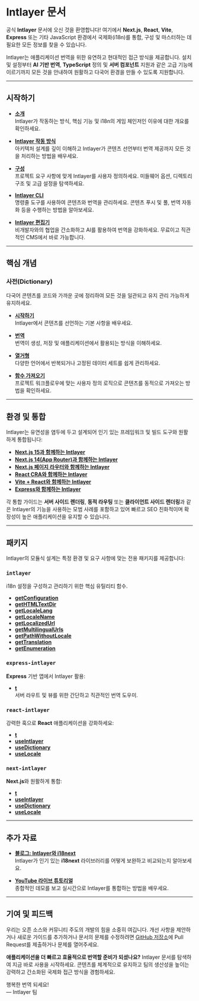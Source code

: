 # Intlayer 문서

공식 **Intlayer** 문서에 오신 것을 환영합니다! 여기에서 **Next.js**, **React**, **Vite**, **Express** 또는 기타 JavaScript 환경에서 국제화(i18n)를 통합, 구성 및 마스터하는 데 필요한 모든 정보를 찾을 수 있습니다.

Intlayer는 애플리케이션 번역을 위한 유연하고 현대적인 접근 방식을 제공합니다. 설치 및 설정부터 **AI 기반 번역**, **TypeScript** 정의 및 **서버 컴포넌트** 지원과 같은 고급 기능에 이르기까지 모든 것을 안내하여 원활하고 다국어 환경을 만들 수 있도록 지원합니다.

---

## 시작하기

- **[소개](https://github.com/aymericzip/intlayer/blob/main/docs/ko/introduction.md)**  
  Intlayer가 작동하는 방식, 핵심 기능 및 i18n의 게임 체인저인 이유에 대한 개요를 확인하세요.

- **[Intlayer 작동 방식](https://github.com/aymericzip/intlayer/blob/main/docs/ko/how_works_intlayer.md)**  
  아키텍처 설계를 깊이 이해하고 Intlayer가 콘텐츠 선언부터 번역 제공까지 모든 것을 처리하는 방법을 배우세요.

- **[구성](https://github.com/aymericzip/intlayer/blob/main/docs/ko/configuration.md)**  
  프로젝트 요구 사항에 맞게 Intlayer를 사용자 정의하세요. 미들웨어 옵션, 디렉토리 구조 및 고급 설정을 탐색하세요.

- **[Intlayer CLI](https://github.com/aymericzip/intlayer/blob/main/docs/ko/intlayer_cli.md)**  
  명령줄 도구를 사용하여 콘텐츠와 번역을 관리하세요. 콘텐츠 푸시 및 풀, 번역 자동화 등을 수행하는 방법을 알아보세요.

- **[Intlayer 편집기](https://github.com/aymericzip/intlayer/blob/main/docs/ko/intlayer_visual_editor.md)**  
  비개발자와의 협업을 간소화하고 AI를 활용하여 번역을 강화하세요. 무료이고 직관적인 CMS에서 바로 가능합니다.

---

## 핵심 개념

### 사전(Dictionary)

다국어 콘텐츠를 코드와 가까운 곳에 정리하여 모든 것을 일관되고 유지 관리 가능하게 유지하세요.

- **[시작하기](https://github.com/aymericzip/intlayer/blob/main/docs/ko/dictionary/get_started.md)**  
  Intlayer에서 콘텐츠를 선언하는 기본 사항을 배우세요.

- **[번역](https://github.com/aymericzip/intlayer/blob/main/docs/ko/dictionary/translation.md)**  
  번역이 생성, 저장 및 애플리케이션에서 활용되는 방식을 이해하세요.

- **[열거형](https://github.com/aymericzip/intlayer/blob/main/docs/ko/dictionary/enumeration.md)**  
  다양한 언어에서 반복되거나 고정된 데이터 세트를 쉽게 관리하세요.

- **[함수 가져오기](https://github.com/aymericzip/intlayer/blob/main/docs/ko/dictionary/function_fetching.md)**  
  프로젝트 워크플로우에 맞는 사용자 정의 로직으로 콘텐츠를 동적으로 가져오는 방법을 확인하세요.

---

## 환경 및 통합

Intlayer는 유연성을 염두에 두고 설계되어 인기 있는 프레임워크 및 빌드 도구와 원활하게 통합됩니다:

- **[Next.js 15과 함께하는 Intlayer](https://github.com/aymericzip/intlayer/blob/main/docs/ko/intlayer_with_nextjs_15.md)**
- **[Next.js 14(App Router)과 함께하는 Intlayer](https://github.com/aymericzip/intlayer/blob/main/docs/ko/intlayer_with_nextjs_14.md)**
- **[Next.js 페이지 라우터와 함께하는 Intlayer](https://github.com/aymericzip/intlayer/blob/main/docs/ko/intlayer_with_nextjs_page_router.md)**
- **[React CRA와 함께하는 Intlayer](https://github.com/aymericzip/intlayer/blob/main/docs/ko/intlayer_with_create_react_app.md)**
- **[Vite + React와 함께하는 Intlayer](https://github.com/aymericzip/intlayer/blob/main/docs/ko/intlayer_with_vite+react.md)**
- **[Express와 함께하는 Intlayer](https://github.com/aymericzip/intlayer/blob/main/docs/ko/intlayer_with_express.md)**

각 통합 가이드는 **서버 사이드 렌더링**, **동적 라우팅** 또는 **클라이언트 사이드 렌더링**과 같은 Intlayer의 기능을 사용하는 모범 사례를 포함하고 있어 빠르고 SEO 친화적이며 확장성이 높은 애플리케이션을 유지할 수 있습니다.

---

## 패키지

Intlayer의 모듈식 설계는 특정 환경 및 요구 사항에 맞는 전용 패키지를 제공합니다:

### `intlayer`

i18n 설정을 구성하고 관리하기 위한 핵심 유틸리티 함수.

- **[getConfiguration](https://github.com/aymericzip/intlayer/blob/main/docs/ko/packages/intlayer/getConfiguration.md)**
- **[getHTMLTextDir](https://github.com/aymericzip/intlayer/blob/main/docs/ko/packages/intlayer/getHTMLTextDir.md)**
- **[getLocaleLang](https://github.com/aymericzip/intlayer/blob/main/docs/ko/packages/intlayer/getLocaleLang.md)**
- **[getLocaleName](https://github.com/aymericzip/intlayer/blob/main/docs/ko/packages/intlayer/getLocaleName.md)**
- **[getLocalizedUrl](https://github.com/aymericzip/intlayer/blob/main/docs/ko/packages/intlayer/getLocalizedUrl.md)**
- **[getMultilingualUrls](https://github.com/aymericzip/intlayer/blob/main/docs/ko/packages/intlayer/getMultilingualUrls.md)**
- **[getPathWithoutLocale](https://github.com/aymericzip/intlayer/blob/main/docs/ko/packages/intlayer/getPathWithoutLocale.md)**
- **[getTranslation](https://github.com/aymericzip/intlayer/blob/main/docs/ko/packages/intlayer/getTranslation.md)**
- **[getEnumeration](https://github.com/aymericzip/intlayer/blob/main/docs/ko/packages/intlayer/getEnumeration.md)**

### `express-intlayer`

**Express** 기반 앱에서 Intlayer 활용:

- **[t](https://github.com/aymericzip/intlayer/blob/main/docs/ko/packages/express-intlayer/t.md)**  
  서버 라우트 및 뷰를 위한 간단하고 직관적인 번역 도우미.

### `react-intlayer`

강력한 훅으로 **React** 애플리케이션을 강화하세요:

- **[t](https://github.com/aymericzip/intlayer/blob/main/docs/ko/packages/react-intlayer/t.md)**
- **[useIntlayer](https://github.com/aymericzip/intlayer/blob/main/docs/ko/packages/react-intlayer/useIntlayer.md)**
- **[useDictionary](https://github.com/aymericzip/intlayer/blob/main/docs/ko/packages/react-intlayer/useDictionary.md)**
- **[useLocale](https://github.com/aymericzip/intlayer/blob/main/docs/ko/packages/react-intlayer/useLocale.md)**

### `next-intlayer`

**Next.js**와 원활하게 통합:

- **[t](https://github.com/aymericzip/intlayer/blob/main/docs/ko/packages/next-intlayer/t.md)**
- **[useIntlayer](https://github.com/aymericzip/intlayer/blob/main/docs/ko/packages/next-intlayer/useIntlayer.md)**
- **[useDictionary](https://github.com/aymericzip/intlayer/blob/main/docs/ko/packages/next-intlayer/useDictionary.md)**
- **[useLocale](https://github.com/aymericzip/intlayer/blob/main/docs/ko/packages/next-intlayer/useLocale.md)**

---

## 추가 자료

- **[블로그: Intlayer와 i18next](https://github.com/aymericzip/intlayer/blob/main/docs/ko/intlayer_with_i18next.md)**  
  Intlayer가 인기 있는 **i18next** 라이브러리를 어떻게 보완하고 비교되는지 알아보세요.

- **[YouTube 라이브 튜토리얼](https://youtu.be/W2G7KxuSD4c?si=GyU_KpVhr61razRw)**  
  종합적인 데모를 보고 실시간으로 Intlayer를 통합하는 방법을 배우세요.

---

## 기여 및 피드백

우리는 오픈 소스와 커뮤니티 주도의 개발의 힘을 소중히 여깁니다. 개선 사항을 제안하거나 새로운 가이드를 추가하거나 문서의 문제를 수정하려면 [GitHub 저장소](https://github.com/aymericzip/intlayer/blob/main/docs)에 Pull Request를 제출하거나 문제를 열어주세요.

**애플리케이션을 더 빠르고 효율적으로 번역할 준비가 되셨나요?** Intlayer 문서를 탐색하여 지금 바로 사용을 시작하세요. 콘텐츠를 체계적으로 유지하고 팀의 생산성을 높이는 강력하고 간소화된 국제화 접근 방식을 경험하세요.

행복한 번역 되세요!  
— Intlayer 팀
